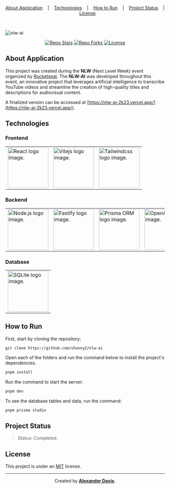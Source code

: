 <p align="center">
  <a href="#about-application">About Application</a>
  &nbsp;&nbsp;&nbsp;|&nbsp;&nbsp;&nbsp;
  <a href="#technologies">Technologies</a>
  &nbsp;&nbsp;&nbsp;|&nbsp;&nbsp;&nbsp;
  <a href="#how-to-run">How to Run</a>
  &nbsp;&nbsp;&nbsp;|&nbsp;&nbsp;&nbsp;
  <a href="#project-status">Project Status</a>
  &nbsp;&nbsp;&nbsp;|&nbsp;&nbsp;&nbsp;
  <a href="#license">License</a>
</p>

</br>

![nlw-ai](https://github.com/shunny2/nlw-ai/assets/72872854/f36d30ba-6448-41d8-b872-29c775fcd11a)

<p align="center">
  <a href="https://img.shields.io/github/stars/shunny2/nlw-ai?style=social"><img src="https://img.shields.io/github/stars/shunny2/nlw-ai?style=social" alt="Repo Stars"/></a>
  <a href="https://img.shields.io/github/forks/shunny2/nlw-ai?style=social"><img src="https://img.shields.io/github/forks/shunny2/nlw-ai?style=social" alt="Repo Forks"/></a>
  <a href="https://img.shields.io/github/license/shunny2/nlw-ai?style=social"><img src="https://img.shields.io/github/license/shunny2/nlw-ai?style=social" alt="License"/></a>
</p>

## About Application

This project was created during the <b>NLW</b> (Next Level Week) event organized by [Rocketseat](https://www.rocketseat.com.br/). The <b>NLW-AI</b> was developed throughout this event, an innovative project that leverages artificial intelligence to transcribe YouTube videos and streamline the creation of high-quality titles and descriptions for audiovisual content.

A finalized version can be accessed at [https://nlw-ai-2k23.vercel.app/](https://nlw-ai-2k23.vercel.app/).

## Technologies

### Frontend

<table>
  <thead>
  </thead>
  <tbody>
    <td>
      <a href="https://react.dev/" title="React"><img width="128" height="128" src="https://cdn.worldvectorlogo.com/logos/react-2.svg" alt="React logo image." /></a>
    </td>
    <td>
      <a href="https://vitejs.dev/" title="Vitejs"><img width="128" height="128" src="https://cdn.worldvectorlogo.com/logos/vitejs.svg" alt="Vitejs logo image." /></a>
    </td>
    <td>
      <a href="https://tailwindcss.com/" title="Tailwindcss"><img width="128" height="128" src="https://cdn.worldvectorlogo.com/logos/tailwindcss.svg" alt="Tailwindcss logo image." /></a>
    </td>
  </tbody>
</table>

### Backend

<table>
  <thead>
  </thead>
  <tbody>
    <td>
      <a href="https://nodejs.org/en/" title="NodeJS"><img width="128" height="128" src="https://cdn.worldvectorlogo.com/logos/nodejs-1.svg" alt="Node.js logo image." /></a>
    </td>
    <td>
      <a href="https://fastify.dev/" title="Fastify"><img width="128" height="128" src="https://cdn.worldvectorlogo.com/logos/fastify.svg" alt="Fastify logo image." /></a>
    </td>
    <td>
      <a href="https://www.prisma.io/" title="Prisma ORM"><img width="128" height="128" src="https://cdn.worldvectorlogo.com/logos/prisma-2.svg" alt="Prisma ORM logo image." /></a>
    </td>
    <td>
      <a href="https://openai.com/" title="OpenAI"><img width="128" height="128" src="https://cdn.worldvectorlogo.com/logos/openai-2.svg" alt="OpenAI logo image." /></a>
    </td>
  </tbody>
</table>

### Database

<table>
  <thead>
  </thead>
  <tbody>
    <td>
      <a href="https://www.sqlite.org/" title="SQLite"><img width="128" height="128" src="https://cdn.worldvectorlogo.com/logos/sqlite.svg" alt="SQLite logo image." /></a>
    </td>
  </tbody>
</table>

## How to Run

First, start by cloning the repository:
```shell
git clone https://github.com/shunny2/nlw-ai
```

Open each of the folders and run the command below to install the project's dependencies.
```bash
pnpm install
```

Run the command to start the server:
```bash
pnpm dev
```

To see the database tables and data, run the command:
```bash
pnpm prisma studio
```

## Project Status

> Status: Completed.

## License

This project is under an [MIT](https://opensource.org/licenses/MIT) license.

<hr/>

<p align="center">Created by <a href="https://github.com/shunny2"><b>Alexander Davis</b></a>.</p>

